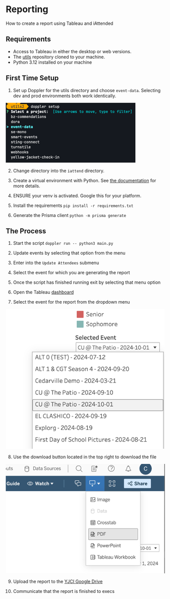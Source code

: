 # Reporting

How to create a report using Tableau and iAttended

## Requirements

* Access to Tableau in either the desktop or web versions.
* The [utils](https://github.com/CreativeSolutionsGroup/utils) repository cloned to your machine.
* Python 3.12 installed on your machine

## First Time Setup

1. Set up Doppler for the utils directory and choose `event-data`. Selecting dev and prod environments both work identically.

![Doppler Setup](doppler-project-select.png)

2. Change directory into the `iattend` directory.

3. Create a virtual environment with Python. See [the documentation](https://docs.python.org/3/library/venv.html) for more details.

4. ENSURE your venv is activated. Google this for your platform.

5. Install the requirements `pip install -r requirements.txt`

6. Generate the Prisma client `python -m prisma generate`

## The Process

1. Start the script `doppler run -- python3 main.py`

2. Update events by selecting that option from the menu

3. Enter into the `Update Attendees` submenu

4. Select the event for which you are generating the report

5. Once the script has finished running exit by selecting that menu option

6. Open the Tableau [dashboard](https://prod-useast-a.online.tableau.com/#/site/cedarvilleuniversity/views/EventReports/Dashboard)

7. Select the event for the report from the dropdown menu

![Event Selector](event-selector.png)

8. Use the download button located in the top right to download the file

![Download PDF](download-report.png)

9. Upload the report to the [YJCI Google Drive](https://drive.google.com/drive/u/0/folders/1QKL6ZSws_5dqf7qxv7gWyZNhSyxpE_So)

10. Communicate that the report is finished to execs